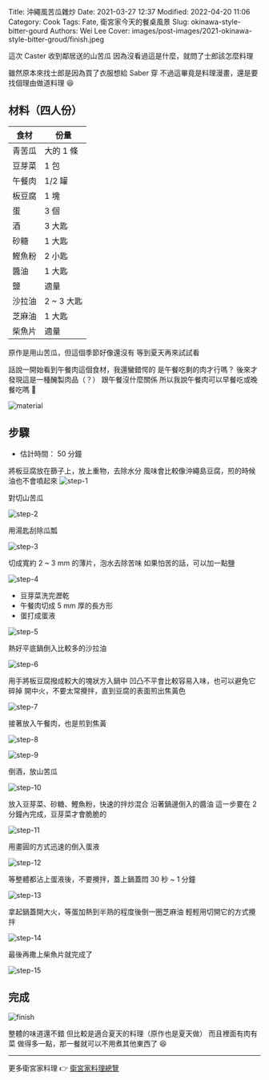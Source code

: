 Title: 沖繩風苦瓜雜炒
Date: 2021-03-27 12:37
Modified: 2022-04-20 11:06
Category: Cook
Tags: Fate, 衛宮家今天的餐桌風景
Slug: okinawa-style-bitter-gourd
Authors: Wei Lee
Cover: images/post-images/2021-okinawa-style-bitter-groud/finish.jpeg

這次 Caster 收到鄰居送的山苦瓜
因為沒看過這是什麼，就問了士郎該怎麼料理

<!--more-->

雖然原本來找士郎是因為買了衣服想給 Saber 穿
不過這畢竟是料理漫畫，還是要找個理由做道料理 😆

## 材料（四人份）

| 食材 | 份量 |
| --- | --- |
| 青苦瓜 | 大的 1 條 |
| 豆芽菜 | 1 包 |
| 午餐肉 | 1/2 罐 |
| 板豆腐 | 1 塊 |
| 蛋 | 3 個 |
| 酒 | 3 大匙 |
| 砂糖 | 1 大匙 |
| 鰹魚粉 | 2 小匙 |
| 醬油 | 1 大匙 |
| 鹽 | 適量 |
| 沙拉油 | 2 ~ 3 大匙 |
| 芝麻油 | 1 大匙 |
| 柴魚片 | 適量 |

原作是用山苦瓜，但這個季節好像還沒有
等到夏天再來試試看

話說一開始看到午餐肉這個食材，我還蠻錯愕的
是午餐吃剩的肉才行嗎？
後來才發現這是一種醃製肉品（？）
跟午餐沒什麼關係
所以我說午餐肉可以早餐吃或晚餐吃嗎 🤔

![material]({static}/images/post-images/2021-okinawa-style-bitter-groud/material.jpeg)

## 步驟
* 估計時間： 50 分鐘

將板豆腐放在篩子上，放上重物，去除水分
風味會比較像沖繩島豆腐，煎的時候油也不會噴起來
![step-1]({static}/images/post-images/2021-okinawa-style-bitter-groud/step-1.jpeg)

對切山苦瓜

![step-2]({static}/images/post-images/2021-okinawa-style-bitter-groud/step-2.jpeg)

用湯匙刮除瓜瓢

![step-3]({static}/images/post-images/2021-okinawa-style-bitter-groud/step-3.jpeg)

切成寬約 2 ~ 3 mm 的薄片，泡水去除苦味
如果怕苦的話，可以加一點鹽

![step-4]({static}/images/post-images/2021-okinawa-style-bitter-groud/step-4.jpeg)

* 豆芽菜洗完瀝乾
* 午餐肉切成 5 mm 厚的長方形
* 蛋打成蛋液

![step-5]({static}/images/post-images/2021-okinawa-style-bitter-groud/step-5.jpeg)

熱好平底鍋倒入比較多的沙拉油

![step-6]({static}/images/post-images/2021-okinawa-style-bitter-groud/step-6.jpeg)

用手將板豆腐撥成較大的塊狀方入鍋中
凹凸不平會比較容易入味，也可以避免它碎掉
開中火，不要太常攪拌，直到豆腐的表面煎出焦黃色

![step-7]({static}/images/post-images/2021-okinawa-style-bitter-groud/step-7.jpeg)

接著放入午餐肉，也是煎到焦黃

![step-8]({static}/images/post-images/2021-okinawa-style-bitter-groud/step-8.jpeg)


![step-9]({static}/images/post-images/2021-okinawa-style-bitter-groud/step-9.jpeg)

倒酒，放山苦瓜

![step-10]({static}/images/post-images/2021-okinawa-style-bitter-groud/step-10.jpeg)

放入豆芽菜、砂糖、鰹魚粉，快速的拌炒混合
沿著鍋邊倒入的醬油
這一步要在 2 分鐘內完成，豆芽菜才會脆脆的

![step-11]({static}/images/post-images/2021-okinawa-style-bitter-groud/step-11.jpeg)

用畫圓的方式迅速的倒入蛋液

![step-12]({static}/images/post-images/2021-okinawa-style-bitter-groud/step-12.jpeg)

等整體都沾上蛋液後，不要攪拌，蓋上鍋蓋悶 30 秒 ~ 1 分鐘

![step-13]({static}/images/post-images/2021-okinawa-style-bitter-groud/step-13.jpeg)

拿起鍋蓋開大火，等蛋加熱到半熟的程度後倒一圈芝麻油
輕輕用切開它的方式攪拌

![step-14]({static}/images/post-images/2021-okinawa-style-bitter-groud/step-14.jpeg)

最後再撒上柴魚片就完成了

![step-15]({static}/images/post-images/2021-okinawa-style-bitter-groud/step-15.jpeg)

## 完成

![finish]({static}/images/post-images/2021-okinawa-style-bitter-groud/finish.jpeg)

整體的味道還不錯
但比較是適合夏天的料理（原作也是夏天做）
而且裡面有肉有菜
做得多一點，那一餐就可以不用煮其他東西了 😆

---

更多衛宮家料理 👉 [衛宮家料理總覽]({filename}/pages/emiya-toc.md)
